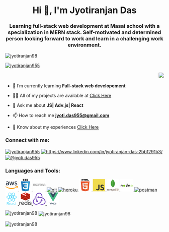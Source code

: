 <h1 align="center">Hi 👋, I'm Jyotiranjan Das</h1>
<h3 align="center">Learning full-stack web development at Masai school with a specialization in MERN stack. Self-motivated and determined person looking forward to work and learn in a challenging work environment.</h3>

<p align="left"> <img src="https://komarev.com/ghpvc/?username=jyotiranjan98&label=Profile%20views&color=0e75b6&style=flat" alt="jyotiranjan98" /> </p>

<p align="left"> <a href="https://twitter.com/jyotiranjan955" target="blank"><img src="https://img.shields.io/twitter/follow/jyotiranjan955?logo=twitter&style=for-the-badge" alt="jyotiranjan955" /></a> </p>


<div style="text-align: right"><img src="https://camo.githubusercontent.com/f55fd995bda4de4dbb97793b9e0234ad214700505a10ca53939486f627b6c428/68747470733a2f2f6d65646961332e67697068792e636f6d2f6d656469612f7167515567674143335066763638377150432f3230302e776562703f6369643d656366303565343730656963683869737772613871743636736734693832773434376e65373573627033677276676e6c267269643d3230302e776562702663743d67" /></div>

- 🌱 I’m currently learning **Full-stack web developement**

- 👨‍💻 All of my projects are available at <a href="https://my-portfolio-jyotiranjan.vercel.app/" target="blank">Click Here</a>

- 💬 Ask me about **JS| Adv.js| React**

- 📫 How to reach me **jyoti.das955@gmail.com**

- 📄 Know about my experiences <a href="https://drive.google.com/file/d/1yRATnmZ6B-4SHhMGeFct4ry2YDOfiZOa/view?usp=sharing" target="blank">Click Here</a>

<h3 align="left">Connect with me:</h3>
<p align="left">
<a href="https://twitter.com/jyotiranjan955" target="blank"><img align="center" src="https://raw.githubusercontent.com/rahuldkjain/github-profile-readme-generator/master/src/images/icons/Social/twitter.svg" alt="jyotiranjan955" height="30" width="40" /></a>
<a href="https://linkedin.com/in/https://www.linkedin.com/in/jyotiranjan-das-2bb1291b3/" target="blank"><img align="center" src="https://raw.githubusercontent.com/rahuldkjain/github-profile-readme-generator/master/src/images/icons/Social/linked-in-alt.svg" alt="https://www.linkedin.com/in/jyotiranjan-das-2bb1291b3/" height="30" width="40" /></a>
<a href="https://medium.com/@jyoti.das955" target="blank"><img align="center" src="https://raw.githubusercontent.com/rahuldkjain/github-profile-readme-generator/master/src/images/icons/Social/medium.svg" alt="@jyoti.das955" height="30" width="40" /></a>
</p>

<h3 align="left">Languages and Tools:</h3>
<p align="left"> <a href="https://aws.amazon.com" target="_blank" rel="noreferrer"> <img src="https://raw.githubusercontent.com/devicons/devicon/master/icons/amazonwebservices/amazonwebservices-original-wordmark.svg" alt="aws" width="40" height="40"/> </a> <a href="https://www.w3schools.com/css/" target="_blank" rel="noreferrer"> <img src="https://raw.githubusercontent.com/devicons/devicon/master/icons/css3/css3-original-wordmark.svg" alt="css3" width="40" height="40"/> </a> <a href="https://expressjs.com" target="_blank" rel="noreferrer"> <img src="https://raw.githubusercontent.com/devicons/devicon/master/icons/express/express-original-wordmark.svg" alt="express" width="40" height="40"/> </a> <a href="https://git-scm.com/" target="_blank" rel="noreferrer"> <img src="https://www.vectorlogo.zone/logos/git-scm/git-scm-icon.svg" alt="git" width="40" height="40"/> </a> <a href="https://heroku.com" target="_blank" rel="noreferrer"> <img src="https://www.vectorlogo.zone/logos/heroku/heroku-icon.svg" alt="heroku" width="40" height="40"/> </a> <a href="https://www.w3.org/html/" target="_blank" rel="noreferrer"> <img src="https://raw.githubusercontent.com/devicons/devicon/master/icons/html5/html5-original-wordmark.svg" alt="html5" width="40" height="40"/> </a> <a href="https://developer.mozilla.org/en-US/docs/Web/JavaScript" target="_blank" rel="noreferrer"> <img src="https://raw.githubusercontent.com/devicons/devicon/master/icons/javascript/javascript-original.svg" alt="javascript" width="40" height="40"/> </a> <a href="https://www.mongodb.com/" target="_blank" rel="noreferrer"> <img src="https://raw.githubusercontent.com/devicons/devicon/master/icons/mongodb/mongodb-original-wordmark.svg" alt="mongodb" width="40" height="40"/> </a> <a href="https://nodejs.org" target="_blank" rel="noreferrer"> <img src="https://raw.githubusercontent.com/devicons/devicon/master/icons/nodejs/nodejs-original-wordmark.svg" alt="nodejs" width="40" height="40"/> </a> <a href="https://postman.com" target="_blank" rel="noreferrer"> <img src="https://www.vectorlogo.zone/logos/getpostman/getpostman-icon.svg" alt="postman" width="40" height="40"/> </a> <a href="https://reactjs.org/" target="_blank" rel="noreferrer"> <img src="https://raw.githubusercontent.com/devicons/devicon/master/icons/react/react-original-wordmark.svg" alt="react" width="40" height="40"/> </a> <a href="https://redis.io" target="_blank" rel="noreferrer"> <img src="https://raw.githubusercontent.com/devicons/devicon/master/icons/redis/redis-original-wordmark.svg" alt="redis" width="40" height="40"/> </a> <a href="https://redux.js.org" target="_blank" rel="noreferrer"> <img src="https://raw.githubusercontent.com/devicons/devicon/master/icons/redux/redux-original.svg" alt="redux" width="40" height="40"/> </a> <a href="https://vuejs.org/" target="_blank" rel="noreferrer"> <img src="https://raw.githubusercontent.com/devicons/devicon/master/icons/vuejs/vuejs-original-wordmark.svg" alt="vuejs" width="40" height="40"/> </a> </p>

<p><img align="left" src="https://github-readme-stats.vercel.app/api/top-langs?username=jyotiranjan98&show_icons=true&locale=en&layout=compact" alt="jyotiranjan98" /></p>

<p>&nbsp;<img align="center" src="https://github-readme-stats.vercel.app/api?username=jyotiranjan98&show_icons=true&locale=en" alt="jyotiranjan98" /></p>

<p><img align="center" src="https://github-readme-streak-stats.herokuapp.com/?user=jyotiranjan98&" alt="jyotiranjan98" /></p>
